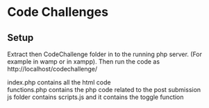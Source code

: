 # Code Challenges

## Setup

Extract then CodeChallenge folder in to the running php server. (For example in wamp or in xampp).
Then run the code as http://localhost/codechallenge/

index.php contains all the html code<br />
functions.php contains the php code related to the post submission<br />
js folder contains scripts.js and it contains the toggle function<br />
